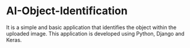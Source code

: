 # AI-Object-Identification
It is a simple and basic application that identifies the object within the uploaded image. This application is developed using Python, Django and Keras.
